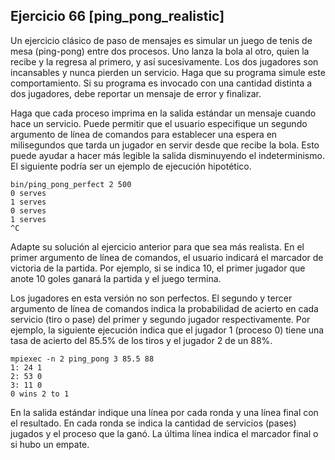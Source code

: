 ## Ejercicio 66 [ping_pong_realistic]

Un ejercicio clásico de paso de mensajes es simular un juego de tenis de mesa (ping-pong) entre dos procesos. Uno lanza la bola al otro, quien la recibe y la regresa al primero, y así sucesivamente. Los dos jugadores son incansables y nunca pierden un servicio. Haga que su programa simule este comportamiento. Si su programa es invocado con una cantidad distinta a dos jugadores, debe reportar un mensaje de error y finalizar.

Haga que cada proceso imprima en la salida estándar un mensaje cuando hace un servicio. Puede permitir que el usuario especifique un segundo argumento de línea de comandos para establecer una espera en milisegundos que tarda un jugador en servir desde que recibe la bola. Esto puede ayudar a hacer más legible la salida disminuyendo el indeterminismo. El siguiente podría ser un ejemplo de ejecución hipotético.

    bin/ping_pong_perfect 2 500
    0 serves
    1 serves
    0 serves
    1 serves
    ^C

Adapte su solución al ejercicio anterior para que sea más realista. En el primer argumento de línea de comandos, el usuario indicará el marcador de victoria de la partida. Por ejemplo, si se indica 10, el primer jugador que anote 10 goles ganará la partida y el juego termina.

Los jugadores en esta versión no son perfectos. El segundo y tercer argumento de línea de comandos indica la probabilidad de acierto en cada servicio (tiro o pase) del primer y segundo jugador respectivamente. Por ejemplo, la siguiente ejecución indica que el jugador 1 (proceso 0) tiene una tasa de acierto del 85.5% de los tiros y el jugador 2 de un 88%.

    mpiexec -n 2 ping_pong 3 85.5 88
    1: 24 1
    2: 53 0
    3: 11 0
    0 wins 2 to 1

En la salida estándar indique una línea por cada ronda y una línea final con el resultado. En cada ronda se indica la cantidad de servicios (pases) jugados y el proceso que la ganó. La última línea indica el marcador final o si hubo un empate.